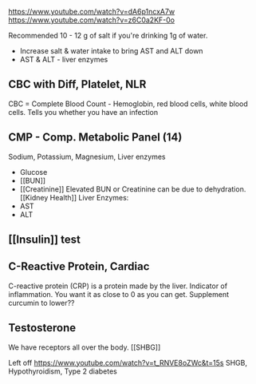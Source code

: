 https://www.youtube.com/watch?v=dA6p1ncxA7w
https://www.youtube.com/watch?v=z6C0a2KF-0o

Recommended 10 - 12 g of salt if you're drinking 1g of water.

- Increase salt & water intake to bring AST and ALT down
- AST & ALT - liver enzymes

## CBC with Diff, Platelet, NLR
CBC = Complete Blood Count - Hemoglobin, red blood cells, white blood cells. Tells you whether you have an infection

## CMP - Comp. Metabolic Panel (14)
Sodium, Potassium, Magnesium, Liver enzymes

- Glucose
- [[BUN]]
- [[Creatinine]]
Elevated BUN or Creatinine can be due to dehydration.
[[Kidney Health]]
Liver Enzymes:
- AST
- ALT

## [[Insulin]] test

## C-Reactive Protein, Cardiac
C-reactive protein (CRP) is a protein made by the liver. Indicator of inflammation. You want it as close to 0 as you can get. Supplement curcumin to lower??

## Testosterone
We have receptors all over the body.
[[SHBG]]

Left off 
https://www.youtube.com/watch?v=t_RNVE8oZWc&t=15s
SHGB, Hypothyroidism, Type 2 diabetes